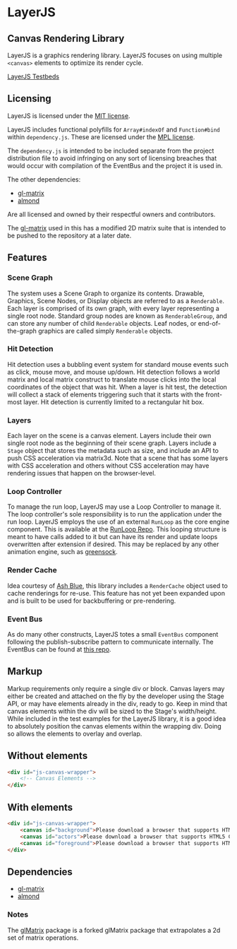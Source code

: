 # LayerJS

## Canvas Rendering Library
LayerJS is a graphics rendering library.
LayerJS focuses on using multiple ```<canvas>``` elements to optimize its render cycle.
    
[LayerJS Testbeds](http://adamrenny.github.com/LayerJS/)
    
## Licensing
LayerJS is licensed under the [MIT license](http://opensource.org/licenses/mit-license.html).

LayerJS includes functional polyfills for ```Array#indexOf``` and ```Function#bind``` within ```dependency.js```. These are licensed under the [MPL license](http://www.mozilla.org/MPL/2.0/).

The ```dependency.js``` is intended to be included separate from the project distribution file to avoid infringing on any sort of licensing breaches that would occur with compilation of the EventBus and the project it is used in.

The other dependencies:
 - [gl-matrix](https://github.com/toji/gl-matrix)
 - [almond](https://github.com/jrburke/almond)
 
Are all licensed and owned by their respectful owners and contributors.

The [gl-matrix](https://github.com/toji/gl-matrix) used in this has a modified 2D matrix suite that is intended to be pushed to the repository at a later date.

## Features

### Scene Graph
The system uses a Scene Graph to organize its contents. 
Drawable, Graphics, Scene Nodes, or Display objects are referred to as a ```Renderable```. 
Each layer is comprised of its own graph, with every layer representing a single root node. 
Standard group nodes are known as ```RenderableGroup```, and can store any number of child ```Renderable``` objects.
Leaf nodes, or end-of-the-graph graphics are called simply ```Renderable``` objects.

### Hit Detection
Hit detection uses a bubbling event system for standard mouse events such as click, mouse move, and mouse up/down. 
Hit detection follows a world matrix and local matrix construct to translate mouse clicks into the local coordinates of the object that was hit. 
When a layer is hit test, the detection will collect a stack of elements triggering such that it starts with the front-most layer.
Hit detection is currently limited to a rectangular hit box.

### Layers
Each layer on the scene is a canvas element. 
Layers include their own single root node as the beginning of their scene graph. 
Layers include a ```Stage``` object that stores the metadata such as size, and include an API to push CSS acceleration via matrix3d. 
Note that a scene that has some layers with CSS acceleration and others without CSS acceleration may have rendering issues that happen on the browser-level.

### Loop Controller
To manage the run loop, LayerJS may use a Loop Controller to manage it. 
The loop controller's sole responsibility is to run the application under the run loop. 
LayerJS employs the use of an external ```RunLoop``` as the core engine component. This is available at the [RunLoop Repo](https://github.com/adamRenny/RunLoop).
This looping structure is meant to have calls added to it but can have its render and update loops overwritten after extension if desired. This may be replaced by any other animation engine, such as [greensock](http://www.greensock.com/gsap-js/).

### Render Cache
Idea courtesy of [Ash Blue](http://blueashes.com/), this library includes a ```RenderCache``` object used to cache renderings for re-use. 
This feature has not yet been expanded upon and is built to be used for backbuffering or pre-rendering.

### Event Bus
As do many other constructs, LayerJS totes a small ```EventBus``` component following the publish-subscribe pattern to communicate internally. The EventBus can be found at [this repo](https://github.com/adamRenny/Events).

## Markup
Markup requirements only require a single div or block. 
Canvas layers may either be created and attached on the fly by the developer using the Stage API, or may have elements already in the div, ready to go. 
Keep in mind that canvas elements within the div will be sized to the Stage's width/height. 
While included in the test examples for the LayerJS library, it is a good idea to absolutely position the canvas elements within the wrapping div. 
Doing so allows the elements to overlay and overlap.

Without elements
-----
```html
<div id="js-canvas-wrapper">
    <!-- Canvas Elements -->
</div>
```

With elements
-----
```html
<div id="js-canvas-wrapper">
    <canvas id="background">Please download a browser that supports HTML5 Canvas</canvas>
    <canvas id="actors">Please download a browser that supports HTML5 Canvas</canvas>
    <canvas id="foreground">Please download a browser that supports HTML5 Canvas</canvas>
</div>
```

## Dependencies
 - [gl-matrix](https://github.com/toji/gl-matrix)
 - [almond](https://github.com/jrburke/almond)
 
### Notes
The [glMatrix](https://github.com/toji/gl-matrix) package is a forked glMatrix package that extrapolates a 2d set of matrix operations.
